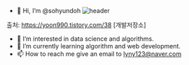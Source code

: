 - 👋 Hi, I’m @sohyundoh
![header](https://capsule-render.vercel.app/api?type=wave&color=auto&height=300&section=header&text=sohyundoh%20render&fontSize=90)

출처: https://yoon990.tistory.com/38 [개발저장소]
- 👀 I’m interested in data science and algorithms.
- 🌱 I’m currently learning algorithm and web development. 
- 📫 How to reach me give an email to lyny123@naver.com

<!---
sohyundoh/sohyundoh is a ✨ special ✨ repository because its `README.md` (this file) appears on your GitHub profile.
You can click the Preview link to take a look at your changes.
--->
